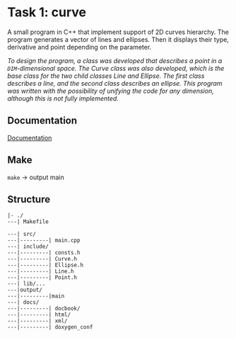 # Task 1: curve
A small program in C++ that implement support of 2D curves hierarchy. The program generates a vector of lines and ellipses. Then it displays their type, derivative and point depending on the parameter.

_To design the program, a class was developed that describes a point in a `DIM`-dimensional space. The Curve class was also developed, which is the base class for the two child classes Line and Ellipse. The first class describes a line, and the second class describes an ellipse. This program was written with the possibility of unifying the code for any dimension, although this is not fully implemented._

## Documentation
[Documentation](http://95.182.120.16:3000/)

## Make

`make` -> output main 

## Structure
```
|- ./
---| Makefile

---| src/
---|---------| main.cpp
---| include/
---|---------| consts.h
---|---------| Curve.h
---|---------| Ellipse.h
---|---------| Line.h
---|---------| Point.h
---| lib/...
---|output/ 
---|---------|main
---| docs/
---|---------| docbook/
---|---------| html/
---|---------| xml/
---|---------| doxygen_conf

```


